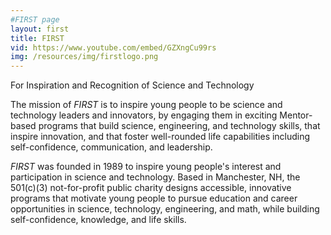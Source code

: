 ```yaml
---
#FIRST page
layout: first
title: FIRST
vid: https://www.youtube.com/embed/GZXngCu99rs
img: /resources/img/firstlogo.png
---
```


For Inspiration and Recognition of Science and Technology

The mission of *FIRST* is to inspire young people to be science and technology leaders and innovators, by engaging them in exciting Mentor-based programs that build science, engineering, and technology skills, that inspire innovation, and that foster well-rounded life capabilities including self-confidence, communication, and leadership.

*FIRST* was founded in 1989 to inspire young people's interest and participation in science and technology. Based in Manchester, NH, the 501(c)(3) not-for-profit public charity designs accessible, innovative programs that motivate young people to pursue education and career opportunities in science, technology, engineering, and math, while building self-confidence, knowledge, and life skills.